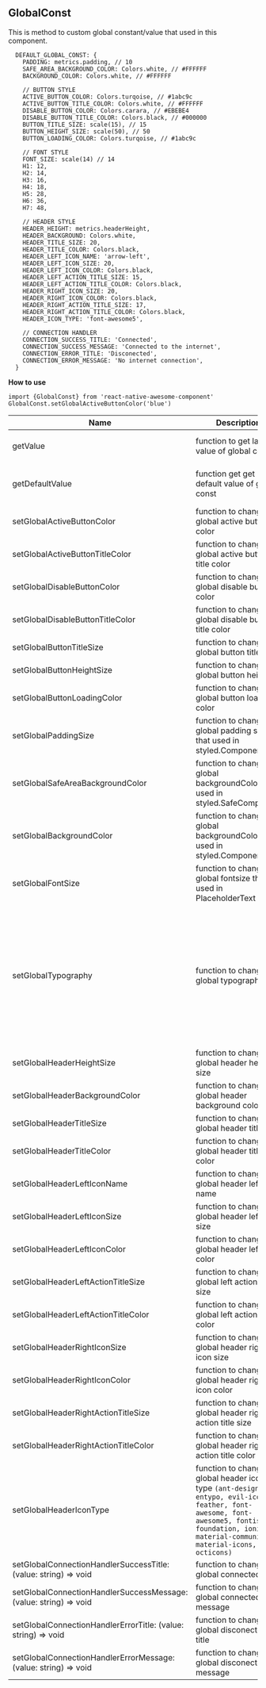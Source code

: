 ## GlobalConst
This is method to custom global constant/value that used in this component.

```
  DEFAULT_GLOBAL_CONST: {
    PADDING: metrics.padding, // 10
    SAFE_AREA_BACKGROUND_COLOR: Colors.white, // #FFFFFF
    BACKGROUND_COLOR: Colors.white, // #FFFFFF

    // BUTTON STYLE
    ACTIVE_BUTTON_COLOR: Colors.turqoise, // #1abc9c
    ACTIVE_BUTTON_TITLE_COLOR: Colors.white, // #FFFFFF
    DISABLE_BUTTON_COLOR: Colors.carara, // #EBEBE4
    DISABLE_BUTTON_TITLE_COLOR: Colors.black, // #000000
    BUTTON_TITLE_SIZE: scale(15), // 15
    BUTTON_HEIGHT_SIZE: scale(50), // 50
    BUTTON_LOADING_COLOR: Colors.turqoise, // #1abc9c

    // FONT STYLE
    FONT_SIZE: scale(14) // 14
    H1: 12,
    H2: 14,
    H3: 16,
    H4: 18,
    H5: 28,
    H6: 36,
    H7: 48,

    // HEADER STYLE
    HEADER_HEIGHT: metrics.headerHeight,
    HEADER_BACKGROUND: Colors.white,
    HEADER_TITLE_SIZE: 20,
    HEADER_TITLE_COLOR: Colors.black,
    HEADER_LEFT_ICON_NAME: 'arrow-left',
    HEADER_LEFT_ICON_SIZE: 20,
    HEADER_LEFT_ICON_COLOR: Colors.black,
    HEADER_LEFT_ACTION_TITLE_SIZE: 15,
    HEADER_LEFT_ACTION_TITLE_COLOR: Colors.black,
    HEADER_RIGHT_ICON_SIZE: 20,
    HEADER_RIGHT_ICON_COLOR: Colors.black,
    HEADER_RIGHT_ACTION_TITLE_SIZE: 17,
    HEADER_RIGHT_ACTION_TITLE_COLOR: Colors.black,
    HEADER_ICON_TYPE: 'font-awesome5',

    // CONNECTION HANDLER
    CONNECTION_SUCCESS_TITLE: 'Connected',
    CONNECTION_SUCCESS_MESSAGE: 'Connected to the internet',
    CONNECTION_ERROR_TITLE: 'Disconected',
    CONNECTION_ERROR_MESSAGE: 'No internet connection',
  }
```

**How to use**
```
import {GlobalConst} from 'react-native-awesome-component'
GlobalConst.setGlobalActiveButtonColor('blue')
```

Name | Description | Params | Return 
--- | --- | --- | --- 
getValue | function to get latest value of global const | - | global const object
getDefaultValue | function get get default value of global const | - | global const default object
setGlobalActiveButtonColor | function to change global active button color | (color: string) | - 
setGlobalActiveButtonTitleColor | function to change global active button title color | (color: string) | -
setGlobalDisableButtonColor | function to change global disable button color | (color: string) | - 
setGlobalDisableButtonTitleColor | function to change global disable button title color | (color: string) | - 
setGlobalButtonTitleSize | function to change global button title size | (size: number) | - 
setGlobalButtonHeightSize | function to change global button height | (size: number) | -
setGlobalButtonLoadingColor | function to change global button loading color | (color: string) | -
setGlobalPaddingSize | function to change global padding size that used in styled.Component | (size: number) | -
setGlobalSafeAreaBackgroundColor | function to change global backgroundColor that used in styled.SafeComponent | (color: string) | - 
setGlobalBackgroundColor | function to change global backgroundColor that used in styled.Component | (color: string) | -
setGlobalFontSize | function to change global fontsize that used in PlaceholderText | (size: number) | - 
setGlobalTypography | function to change global typography size| (H1?: number, H2?: number, H3?: number, H4?: number, H5?: number, H6?: number, H7?: number) | - 
setGlobalHeaderHeightSize | function to change global header height size | (value: number) | - 
setGlobalHeaderBackgroundColor | function to change global header background color | (value: string) | - 
setGlobalHeaderTitleSize | function to change global header title size | (value: number) | - 
setGlobalHeaderTitleColor | function to change global header title color | (value: string) | - 
setGlobalHeaderLeftIconName | function to change global header left icon name | (value: string) | - 
setGlobalHeaderLeftIconSize | function to change global header left icon size | (value: number) | - 
setGlobalHeaderLeftIconColor | function to change global header left icon color | (value: string) | - 
setGlobalHeaderLeftActionTitleSize | function to change global left action title size | (value: number) | - 
setGlobalHeaderLeftActionTitleColor | function to change global left action title color | (value: string) | - 
setGlobalHeaderRightIconSize | function to change global header right icon size | (value: number) | - 
setGlobalHeaderRightIconColor | function to change global header right icon color | (value: string) | - 
setGlobalHeaderRightActionTitleSize | function to change global header right action title size | (value: number) | - 
setGlobalHeaderRightActionTitleColor | function to change global header right action title color | (value: string) | - 
setGlobalHeaderIconType | function to change global header icon type `(ant-design, entypo, evil-icons, feather, font-awesome, font-awesome5, fontisto, foundation, ionicons, material-community, material-icons, octicons)` | (value: string) | - 
setGlobalConnectionHandlerSuccessTitle: (value: string) => void | function to change global connected title | (value: string) | - 
setGlobalConnectionHandlerSuccessMessage: (value: string) => void | function to change global connected message | (value: string) | -
setGlobalConnectionHandlerErrorTitle: (value: string) => void | function to change global disconected title | (value: string) | - 
setGlobalConnectionHandlerErrorMessage: (value: string) => void | function to change global disconected message | (value: string) | -

